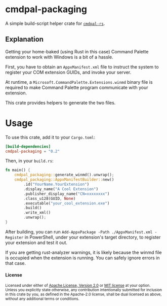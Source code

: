 # cmdpal-packaging

A simple build-script helper crate for [`cmdpal-rs`](https://crates.io/crates/cmdpal).

## Explanation

Getting your home-baked (using Rust in this case) Command Palette extension to work with Windows is a bit of a hassle.

First, you have to obtain an `AppxManifest.xml` file to instruct the system to register your COM extension GUIDs,
and invoke your server.

At runtime, a `Microsoft.CommandPalette.Extensions.winmd` binary file is required to make Command Palette program communicate with your extension.

This crate provides helpers to generate the two files.

# Usage

To use this crate, add it to your `Cargo.toml`:

```toml
[build-dependencies]
cmdpal-packaging = "0.2"
```

Then, in your `build.rs`:

```rust
fn main() {
    cmdpal_packaging::generate_winmd().unwrap();
    cmdpal_packaging::AppxManifestBuilder::new()
        .id("YourName.YourExtension")
        .display_name("A Cool Extension")
        .publisher_display_name("CN=xxxxxxxx")
        .class_u128(GUID, None)
        .executable("your_cool_extension.exe")
        .build()
        .write_xml()
        .unwrap();
}
```

After building, you can run `Add-AppxPackage -Path ./AppxManifest.xml -Register` in PowerShell, under your extension's target directory,
to register your extension and test it out.

If you are getting rust-analyzer warnings, it is likely because the winmd file is occupied when the extension is running.
You can safely ignore errors in that case. 

#### License

<sup>
Licensed under either of <a href="LICENSE-APACHE">Apache License, Version
2.0</a> or <a href="LICENSE-MIT">MIT license</a> at your option.
</sup>

<br>

<sub>
Unless you explicitly state otherwise, any contribution intentionally submitted
for inclusion in this crate by you, as defined in the Apache-2.0 license, shall
be dual licensed as above, without any additional terms or conditions.
</sub>